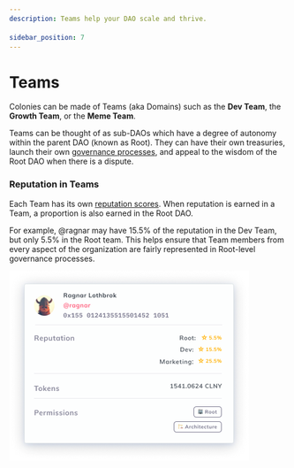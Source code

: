 ```yaml
---
description: Teams help your DAO scale and thrive.

sidebar_position: 7
---
```


# Teams

Colonies can be made of Teams (aka Domains) such as the **Dev Team**, the **Growth Team**, or the **Meme Team**. 

Teams can be thought of as sub-DAOs which have a degree of autonomy within the parent DAO (known as Root). They can have their own treasuries, launch their own [governance processes](../../use/governance/), and appeal to the wisdom of the Root DAO when there is a dispute. 

### Reputation in Teams

Each Team has its own [reputation scores](reputation.md). When reputation is earned in a Team, a proportion is also earned in the Root DAO.

For example, @ragnar may have 15.5% of the reputation in the Dev Team, but only 5.5% in the Root team. This helps ensure that Team members from every aspect of the organization are fairly represented in Root-level governance processes.

![](../assets/key-concepts/Frame-40.png)

